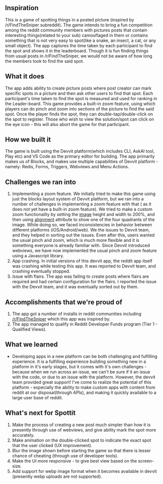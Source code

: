 ## Inspiration
This is a game of spotting things in a posted picture (inspired by /r/FindTheSniper subreddit). The game intends to bring a fun competition among the reddit community members with pictures posts that contain interesting things(related to your sub) camouflaged in them or contains something that is not very easy to spot(like a snake, an insect, a cat, or any small object). The app captures the time taken by each participant to find the spot and shows it in the leaderboard. Though it is fun finding things from usual posts in /r/FindTheSniper, we would not be aware of how long the members took to find the said spot.

## What it does
The app adds ability to create picture posts where post creator can mark specific spots in a picture and then ask other users to find that spot. Each participant's time taken to find the spot is measured and used for ranking in the Leader-board. This game provides a built-in zoom feature, using which players can do pinch and zoom into sections of the picture to find the said spot. Once  the player finds the spot, they can double-tap/double-click on the spot to register. Those who wish to view the solution/spot can click on the eye icon - this will also abort the game for that participant.

## How we built it
The game is built using the Devvit platform(which includes CLI, AskAI tool, Play etc) and VS Code as the primary editor for building. The app primarily makes us of Blocks, and makes use multiple capabilities of Devvit platform - namely: Redis, Forms, Triggers, Webviews and Menu Actions. 

## Challenges we ran into
1. Implementing a zoom feature.
We initially tried to make this game using just the blocks layout system of Devvit platform, but we ran into a number of challenges in implementing a zoom feature with that ( as it does not yet have a built-in zoom feature). We tried to make a custom zoom functionality by setting the [image](https://developers.reddit.com/docs/blocks/image) height and width to 200%, and then using [alignment](https://developers.reddit.com/docs/blocks/stacks#alignment) attribute to show one of the four quadrants of the image. While doing so, we faced inconsistencies in behavior between different platforms (iOS/Android/web). We the issues to Devvit team, and they helped in sorting out the issues. Even after this, users wanted the usual pinch and zoom, which is much more flexible and it is something everyone is already familiar with. Since Devvit introduced webviews, we have now implemented the usual pinch and zoom feature using a Javascript library.
2. App crashing.
In initial versions of this devvit app, the reddit app itself was crashing while testing this app. It was reported to Devvit team, and crashing eventually stopped.
3. Issue with flairs.
The app was failing to create posts where flairs are required and had certain configuration for the flairs. I reported the issue with the Devvit team, and it was eventually sorted out by them. 

## Accomplishments that we're proud of
1. The app got a number of installs in reddit communities including [/r/FindTheSniper](https://www.reddit.com/r/FindTheSniper/) which this app was inspired by.
2. The app managed to qualify in Reddit Developer Funds program (Tier 1 - Qualified Views).

## What we learned
* Developing apps in a new platform can be both challenging and fulfilling experience.
It is a fulfilling experience building something new in a platform in it's early stages, but it comes with it's own challenges - because when we run across an issue, we can't be sure if it an issue with the code, or due to an issue with the platform. However, the devvit team provided great support! I've come to realize the potential of this platform - expecially the ability to make custom apps with content from reddit at our disposal(through APIs), and making it quickly available to a large user base of reddit.

## What's next for Spottit
1. Make the process of creating a new post much simpler than how it is presently through use of webviews, and give ability mark the spot more accurately.
2. Make animation on the double-clicked spot to indicate the exact spot that the user clicked (UX improvement).
3. Blur the image shown before starting the game so that there is lesser chance of cheating (through use of developer tools).
4. Make the UI more responsive - to give best view based on the screen-size.
5. Add support for webp image format when it becomes available in devvit (presently webp uploads are not supported).
